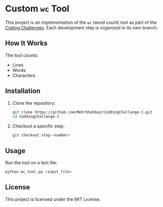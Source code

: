 # Custom `wc` Tool

This project is an implementation of the `wc` (word count) tool as part of the [Coding Challenges](https://codingchallenges.fyi/challenges/challenge-wc). Each development step is organized in its own branch.

## How It Works

The tool counts:
- Lines
- Words
- Characters

## Installation

1. Clone the repository:

   ```bash
   git clone https://github.com/MehrShahbaz/CoddingChallange-1.git
   cd CoddingChallange-1
   ```

2. Checkout a specific step:

   ```bash
   git checkout step-<number>
   ```

## Usage

Run the tool on a text file:

```bash
python wc_tool.py <input_file>
```

## License

This project is licensed under the MIT License.